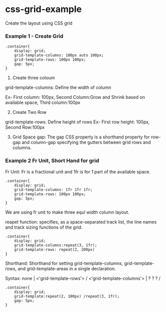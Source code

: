 # css-grid-example
Create the layout using CSS grid

### Example 1 - Create Grid

```
.container{
    display: grid;
    grid-template-columns: 100px auto 100px;
    grid-template-rows: 100px 100px;
    gap: 5px;
}
```
1. Create three coloum 

grid-template-columns: Define the width of column

Ex- First column: 100px, Second Column:Grow and Shrink based on available space, Third column:100px

2.  Create Two Row
 
grid-template-rows: Define height of rows
Ex- First row height: 100px, Second Row:100px

3. Grid Space
gap: The gap CSS property is a shorthand property for row-gap and column-gap specifying the gutters between grid rows and columns.

### Example 2 Fr Unit, Short Hand for grid

Fr Unit: Fr is a fractional unit and 1fr is for 1 part of the available space. 

```
.container{
    display: grid;
    grid-template-columns: 1fr 1fr 1fr;
    grid-template-rows: 100px 100px;
    gap: 5px;
}
```

We are using fr unit to make three equl width column layout.

reapet function: specifies, as a space-separated track list, the line names and track sizing functions of the grid.

```
.container{
    display: grid;
    grid-template-columns:repeat(3, 1fr);
    grid-template-rows: repeat(2, 200px)
}
```

Shorthand: Shorthand for setting grid-template-columns, grid-template-rows, and grid-template-areas in a single declaration.

Syntax: none |  <'grid-template-rows'> / <'grid-template-columns'>  |  <line-names>? <string> <track-size>? <line-names>? / <explicit-track-list> 

```
.container{
    display: grid;
    grid-template:repeat(2, 100px) /repeat(3, 1fr);
    gap: 5px;
}
```